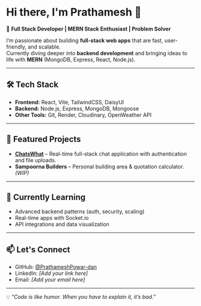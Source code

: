# Hi there, I'm Prathamesh 👋

🚀 **Full Stack Developer | MERN Stack Enthusiast | Problem Solver**

I’m passionate about building **full-stack web apps** that are fast, user-friendly, and scalable.  
Currently diving deeper into **backend development** and bringing ideas to life with **MERN** (MongoDB, Express, React, Node.js).

---

## 🛠 Tech Stack
- **Frontend:** React, Vite, TailwindCSS, DaisyUI  
- **Backend:** Node.js, Express, MongoDB, Mongoose  
- **Other Tools:** Git, Render, Cloudinary, OpenWeather API

---

## 📌 Featured Projects
- **[ChatsWhat](https://github.com/PrathameshPowar-dan/ChatsWhat)** – Real-time full-stack chat application with authentication and file uploads.  
- **Sampoorna Builders** – Personal building area & quotation calculator. *(WIP)*  

---

## 🌱 Currently Learning
- Advanced backend patterns (auth, security, scaling)
- Real-time apps with Socket.io  
- API integrations and data visualization

---

## 📫 Let's Connect
- GitHub: [@PrathameshPowar-dan](https://github.com/PrathameshPowar-dan)  
- LinkedIn: *[Add your link here]*  
- Email: *[Add your email here]*

---

💡 *“Code is like humor. When you have to explain it, it’s bad.”*  
